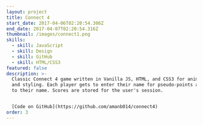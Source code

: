 ```yaml
---
layout: project
title: Connect 4
start_date: 2017-04-06T02:20:54.306Z
end_date: 2017-04-07T02:20:54.316Z
thumbnail: /images/connect1.png
skills:
  - skill: JavaScript
  - skill: Design
  - skill: GitHub
  - skill: HTML/CSS3
featured: false
description: >-
  Classic Connect 4 game written in Vanilla JS, HTML, and CSS3 for animations
  and styling. Each player gets to enter their name for pseudo-points assigned
  to their name. Scores are stored for the user's session.


  [Code on GitHub](https://github.com/amanb014/connect4)
order: 3
---
```

